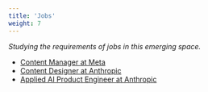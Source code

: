 ```yaml
---
title: 'Jobs'
weight: 7
---
```


*Studying the requirements of jobs in this emerging space.*

- [Content Manager at Meta](https://www.metacareers.com/jobs/902233335134239/)
- [Content Designer at Anthropic](https://boards.greenhouse.io/anthropic/jobs/4118281008)
- [Applied AI Product Engineer at Anthropic](https://boards.greenhouse.io/anthropic/jobs/4131823008)
